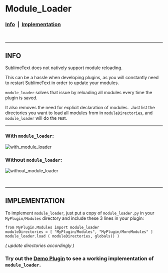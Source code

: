 
# Module_Loader

### [Info](https://github.com/Enteleform/-SCRIPTS-/tree/master/SublimeText/Module_Loader#demo) &nbsp;| &nbsp;[Implementation](https://github.com/Enteleform/-SCRIPTS-/tree/master/SublimeText/Module_Loader#implementation)

&nbsp;

-----

## INFO

SublimeText does not natively support module reloading.

This can be a hassle when developing plugins, as you will constantly need to restart SublimeText in order to update your modules.

`module_loader` solves that issue by reloading all modules every time the plugin is saved.

It also removes the need for explicit declaration of modules.&nbsp; Just list the directories you want to load all modules from in `moduleDirectories`, and `module_loader` will do the rest.

-----

### With `module_loader`:
![with_module_loader](https://raw.githubusercontent.com/Enteleform/-SCRIPTS-/master/SublimeText/Module_Loader/%5BGIFs%5D/%5BWith%5D%20module_loader.gif)

### Without `module_loader`:
![without_module_loader](https://raw.githubusercontent.com/Enteleform/-SCRIPTS-/master/SublimeText/Module_Loader/%5BGIFs%5D/%5BWithout%5D%20module_loader.gif)

&nbsp;

-----

## IMPLEMENTATION

To implement `module_loader`, just put a copy of `module_loader.py` in your `MyPlugin/Modules` directory and include these 3 lines in your plugin:
```
from MyPlugin.Modules import module_loader
moduleDirectories = [ "MyPlugin/Modules", "MyPlugin/MoreModules" ]
module_loader.load ( moduleDirectories, globals() )
```
*( update directories accordingly )*

### Try out the [Demo Plugin](https://github.com/Enteleform/-SCRIPTS-/tree/master/SublimeText/Module_Loader/%5BDemo%5D) to see a working implementation of `module_loader`.
